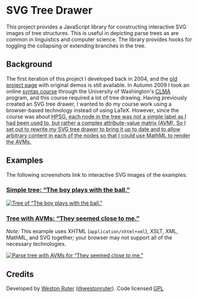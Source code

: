 <h1>SVG Tree Drawer</h1>

<p>This project provides a JavaScript library for constructing interactive SVG images of tree structures. This is useful in depicting parse trees as are common in linguistics and computer science. The library provides hooks for toggling the collapsing or extending branches in the tree.</p>

<h2>Background</h2>

<p>The first iteration of this project I developed back in 2004, and the <a href="http://westonruter.github.com/svg-tree-drawer/old/">old project page</a> with original demos is still available. In Autumn 2009 I took an online <a title="Linguistics 566: Introduction to Syntax for Computational Linguistics" href="http://courses.washington.edu/ling566/">syntax course</a> through the University of Washington's <a href="http://www.compling.uw.edu/"><abbr title="Professional Master's in Computational Linguistics">CLMA</abbr></a> program, and this course required a lot of tree drawing. Having previously created an SVG tree drawer, I wanted to do my course work using a browser-based technology instead of using LaTeX. However, since the course was about <abbr title="Head-driven Phrase Structure Grammar">HPSG</a>, each node in the tree was not a simple label as I had been used to, but rather a complex attribute-value matrix (AVM). So I set out to rewrite my SVG tree drawer to bring it up to date and to allow arbitrary content in each of the nodes so that I could use MathML to render the AVMs.</p>

<h2>Examples</h2>

<p>The following screenshots link to interactive SVG images of the examples:</p>

<h3><a href="http://westonruter.github.com/svg-tree-drawer/example.html">Simple tree: “The boy plays with the ball.”</a></h3>
<p><a href="http://westonruter.github.com/svg-tree-drawer/example.html"><img src="http://westonruter.github.com/svg-tree-drawer/example.png" alt="Tree of “The boy plays with the ball.”"></a></p>

<h3><a href="http://westonruter.github.com/svg-tree-drawer/syntax-diagrammer/example-tree-with-avms.xhtml">Tree with AVMs: “They seemed close to me.”</a></h3>
<p><em>Note:</em> This example uses XHTML (<code>application/xhtml+xml</code>), XSLT, XML, MathML, and SVG together; your browser may not support all of the necessary technologies.</p>
<p><a href="http://westonruter.github.com/svg-tree-drawer/syntax-diagrammer/example-tree-with-avms.xhtml"><img src="http://westonruter.github.com/svg-tree-drawer/syntax-diagrammer/example-tree-with-avms.png" alt="Parse tree with AVMs for “They seemed close to me.”"></a></p>

<h2>Credits</h2>

<p>Developed by <a href="http://westonruter.github.com/" rel="author">Weston Ruter</a> (<a href="https://twitter.com/westonruter">@westonruter</a>). Code licensed <a href="http://www.gnu.org/licenses/gpl.html" rel="license">GPL</a></p>
